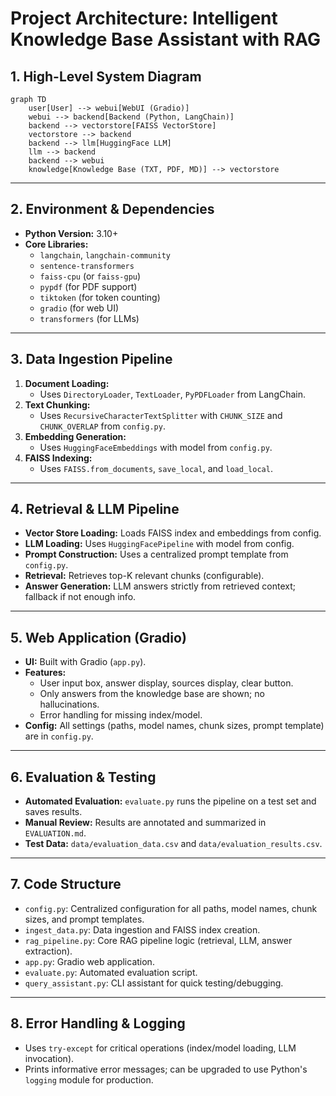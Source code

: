 
# Project Architecture: Intelligent Knowledge Base Assistant with RAG

## 1. High-Level System Diagram

```mermaid
graph TD
    user[User] --> webui[WebUI (Gradio)]
    webui --> backend[Backend (Python, LangChain)]
    backend --> vectorstore[FAISS VectorStore]
    vectorstore --> backend
    backend --> llm[HuggingFace LLM]
    llm --> backend
    backend --> webui
    knowledge[Knowledge Base (TXT, PDF, MD)] --> vectorstore
```

---

## 2. Environment & Dependencies

- **Python Version:** 3.10+
- **Core Libraries:**
    - `langchain`, `langchain-community`
    - `sentence-transformers`
    - `faiss-cpu` (or `faiss-gpu`)
    - `pypdf` (for PDF support)
    - `tiktoken` (for token counting)
    - `gradio` (for web UI)
    - `transformers` (for LLMs)

---

## 3. Data Ingestion Pipeline

1. **Document Loading:**
    - Uses `DirectoryLoader`, `TextLoader`, `PyPDFLoader` from LangChain.
2. **Text Chunking:**
    - Uses `RecursiveCharacterTextSplitter` with `CHUNK_SIZE` and `CHUNK_OVERLAP` from `config.py`.
3. **Embedding Generation:**
    - Uses `HuggingFaceEmbeddings` with model from `config.py`.
4. **FAISS Indexing:**
    - Uses `FAISS.from_documents`, `save_local`, and `load_local`.

---

## 4. Retrieval & LLM Pipeline

- **Vector Store Loading:** Loads FAISS index and embeddings from config.
- **LLM Loading:** Uses `HuggingFacePipeline` with model from config.
- **Prompt Construction:** Uses a centralized prompt template from `config.py`.
- **Retrieval:** Retrieves top-K relevant chunks (configurable).
- **Answer Generation:** LLM answers strictly from retrieved context; fallback if not enough info.

---

## 5. Web Application (Gradio)

- **UI:** Built with Gradio (`app.py`).
- **Features:**
    - User input box, answer display, sources display, clear button.
    - Only answers from the knowledge base are shown; no hallucinations.
    - Error handling for missing index/model.
- **Config:** All settings (paths, model names, chunk sizes, prompt template) are in `config.py`.

---

## 6. Evaluation & Testing

- **Automated Evaluation:** `evaluate.py` runs the pipeline on a test set and saves results.
- **Manual Review:** Results are annotated and summarized in `EVALUATION.md`.
- **Test Data:** `data/evaluation_data.csv` and `data/evaluation_results.csv`.

---

## 7. Code Structure

- `config.py`: Centralized configuration for all paths, model names, chunk sizes, and prompt templates.
- `ingest_data.py`: Data ingestion and FAISS index creation.
- `rag_pipeline.py`: Core RAG pipeline logic (retrieval, LLM, answer extraction).
- `app.py`: Gradio web application.
- `evaluate.py`: Automated evaluation script.
- `query_assistant.py`: CLI assistant for quick testing/debugging.

---

## 8. Error Handling & Logging

- Uses `try-except` for critical operations (index/model loading, LLM invocation).
- Prints informative error messages; can be upgraded to use Python's `logging` module for production.